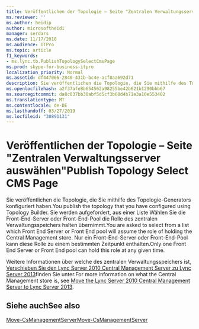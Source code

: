 ```yaml
---
title: Veröffentlichen der Topologie – Seite "Zentralen Verwaltungsserver auswählen"
ms.reviewer: ''
ms.author: heidip
author: microsoftheidi
manager: serdars
ms.date: 11/17/2018
ms.audience: ITPro
ms.topic: article
f1_keywords:
- ms.lync.tb.PublishTopologySelectCmsPage
ms.prod: skype-for-business-itpro
localization_priority: Normal
ms.assetid: df447066-2840-431b-bc4e-acf8aa692d71
description: Sie veröffentlichen die Topologie, die Sie mithilfe des Topologie-Generators konfiguriert haben. Sie werden aufgefordert, aus einer Liste Wählen Sie die Front-End-Server oder Front-End-Pool die Rolle des zentralen Verwaltungsspeichers halten übernimmt. Nur ein Front-End-Server oder Front-End-Pool kann diese Rolle zu einem bestimmten Zeitpunkt enthalten.
ms.openlocfilehash: a2f37afe8b654562a98255be42b621b1290bbb67
ms.sourcegitcommit: da8c037bb30abf5d5cf3b60d4b71e3a10e553402
ms.translationtype: MT
ms.contentlocale: de-DE
ms.lasthandoff: 03/27/2019
ms.locfileid: "30891131"
---
```

# <a name="publish-topology-select-cms-page"></a><span data-ttu-id="39129-105">Veröffentlichen der Topologie – Seite "Zentralen Verwaltungsserver auswählen"</span><span class="sxs-lookup"><span data-stu-id="39129-105">Publish Topology Select CMS Page</span></span>

<span data-ttu-id="39129-106">Sie veröffentlichen die Topologie, die Sie mithilfe des Topologie-Generators konfiguriert haben.</span><span class="sxs-lookup"><span data-stu-id="39129-106">You publish the topology that you have configured using Topology Builder.</span></span> <span data-ttu-id="39129-107">Sie werden aufgefordert, aus einer Liste Wählen Sie die Front-End-Server oder Front-End-Pool die Rolle des zentralen Verwaltungsspeichers halten übernimmt.</span><span class="sxs-lookup"><span data-stu-id="39129-107">You are asked to select from a list which Front End Server or Front End pool will assume the role of holding the Central Management store.</span></span> <span data-ttu-id="39129-108">Nur ein Front-End-Server oder Front-End-Pool kann diese Rolle zu einem bestimmten Zeitpunkt enthalten.</span><span class="sxs-lookup"><span data-stu-id="39129-108">Only one Front End Server or Front End pool can hold this role at any given time.</span></span>

<span data-ttu-id="39129-109">Weitere Informationen über welche des zentralen Verwaltungsspeichers ist, [Verschieben Sie den Lync Server 2010 Central Management Server zu Lync Server 2013](https://technet.microsoft.com/library/30cc98f2-1916-4dbe-99d0-8df5368ed3ec.aspx)finden Sie unter.</span><span class="sxs-lookup"><span data-stu-id="39129-109">For more information on what the Central Management store is, see [Move the Lync Server 2010 Central Management Server to Lync Server 2013](https://technet.microsoft.com/library/30cc98f2-1916-4dbe-99d0-8df5368ed3ec.aspx).</span></span>

## <a name="see-also"></a><span data-ttu-id="39129-110">Siehe auch</span><span class="sxs-lookup"><span data-stu-id="39129-110">See also</span></span>

[<span data-ttu-id="39129-111">Move-CsManagementServer</span><span class="sxs-lookup"><span data-stu-id="39129-111">Move-CsManagementServer</span></span>](https://docs.microsoft.com/powershell/module/skype/move-csmanagementserver?view=skype-ps)
